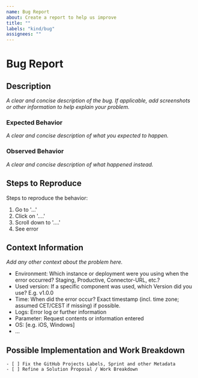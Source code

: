 ```yaml
---
name: Bug Report
about: Create a report to help us improve
title: ""
labels: "kind/bug"
assignees: ""
---
```


# Bug Report

## Description

_A clear and concise description of the bug._
_If applicable, add screenshots or other information to help explain your problem._

### Expected Behavior

_A clear and concise description of what you expected to happen._

### Observed Behavior

_A clear and concise description of what happened instead._

## Steps to Reproduce

Steps to reproduce the behavior:

1. Go to '...'
2. Click on '....'
3. Scroll down to '....'
4. See error

## Context Information

_Add any other context about the problem here._

-   Environment: Which instance or deployment were you using when the error occurred? Staging, Productive, Connector-URL, etc.?
-   Used version: If a specific component was used, which Version did you use? E.g. v1.0.0
-   Time: When did the error occur? Exact timestamp (incl. time zone; assumed CET/CEST if missing) if possible.
-   Logs: Error log or further information
-   Parameter: Request contents or information entered
-   OS: [e.g. iOS, Windows]
-   ...

## Possible Implementation and Work Breakdown

```[tasklist]
- [ ] Fix the GitHub Projects Labels, Sprint and other Metadata
- [ ] Refine a Solution Proposal / Work Breakdown
```
